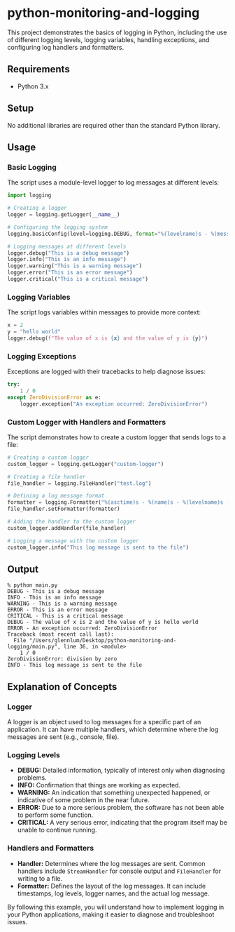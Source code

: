 # python-monitoring-and-logging

This project demonstrates the basics of logging in Python, including the use of different logging levels, logging variables, handling exceptions, and configuring log handlers and formatters.

## Requirements

* Python 3.x

## Setup

No additional libraries are required other than the standard Python library.

## Usage

### Basic Logging

The script uses a module-level logger to log messages at different levels:

```python
import logging

# Creating a logger
logger = logging.getLogger(__name__)

# Configuring the logging system
logging.basicConfig(level=logging.DEBUG, format="%(levelname)s - %(message)s")

# Logging messages at different levels
logger.debug("This is a debug message")
logger.info("This is an info message")
logger.warning("This is a warning message")
logger.error("This is an error message")
logger.critical("This is a critical message")
```

### Logging Variables

The script logs variables within messages to provide more context:

```python
x = 2
y = "hello world"
logger.debug(f"The value of x is {x} and the value of y is {y}")
```

### Logging Exceptions

Exceptions are logged with their tracebacks to help diagnose issues:

```python
try:
    1 / 0
except ZeroDivisionError as e:
    logger.exception("An exception occurred: ZeroDivisionError")
```

### Custom Logger with Handlers and Formatters

The script demonstrates how to create a custom logger that sends logs to a file:

```python
# Creating a custom logger
custom_logger = logging.getLogger("custom-logger")

# Creating a file handler
file_handler = logging.FileHandler("test.log")

# Defining a log message format
formatter = logging.Formatter("%(asctime)s - %(name)s - %(levelname)s - %(message)s")
file_handler.setFormatter(formatter)

# Adding the handler to the custom logger
custom_logger.addHandler(file_handler)

# Logging a message with the custom logger
custom_logger.info("This log message is sent to the file")
```

## Output

```
% python main.py
DEBUG - This is a debug message
INFO - This is an info message
WARNING - This is a warning message
ERROR - This is an error message
CRITICAL - This is a critical message
DEBUG - The value of x is 2 and the value of y is hello world
ERROR - An exception occurred: ZeroDivisionError
Traceback (most recent call last):
  File "/Users/glennlum/Desktop/python-monitoring-and-logging/main.py", line 36, in <module>
    1 / 0
ZeroDivisionError: division by zero
INFO - This log message is sent to the file
```

## Explanation of Concepts

### Logger

A logger is an object used to log messages for a specific part of an application. It can have multiple handlers, which determine where the log messages are sent (e.g., console, file).

### Logging Levels

* **DEBUG:** Detailed information, typically of interest only when diagnosing problems.
* **INFO:** Confirmation that things are working as expected.
* **WARNING:** An indication that something unexpected happened, or indicative of some problem in the near future.
* **ERROR:** Due to a more serious problem, the software has not been able to perform some function.
* **CRITICAL:** A very serious error, indicating that the program itself may be unable to continue running.

### Handlers and Formatters

* **Handler:** Determines where the log messages are sent. Common handlers include `StreamHandler` for console output and `FileHandler` for writing to a file.
* **Formatter:** Defines the layout of the log messages. It can include timestamps, log levels, logger names, and the actual log message.

By following this example, you will understand how to implement logging in your Python applications, making it easier to diagnose and troubleshoot issues.

